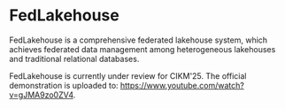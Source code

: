 # FedLakehouse

FedLakehouse is a comprehensive federated lakehouse system, which achieves federated data management among heterogeneous lakehouses and traditional relational databases. 

FedLakehouse is currently under review for CIKM'25. The official demonstration is uploaded to: https://www.youtube.com/watch?v=gJMA9zo0ZV4.

